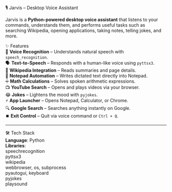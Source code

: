 🎙️ Jarvis – Desktop Voice Assistant  

Jarvis is a **Python-powered desktop voice assistant** that listens to your commands, understands them, and performs useful tasks such as searching Wikipedia, opening applications, taking notes, telling jokes, and more.  

✨ Features  
🎤 **Voice Recognition** – Understands natural speech with `speech_recognition`.  
🗣️ **Text-to-Speech** – Responds with a human-like voice using `pyttsx3`.  
📖 **Wikipedia Integration** – Reads summaries and page details.  
📝 **Notepad Automation** – Writes dictated text directly into Notepad.  
➗ **Math Calculations** – Solves spoken arithmetic expressions.  
📺 **YouTube Search** – Opens and plays videos via your browser.  
😂 **Jokes** – Lightens the mood with `pyjokes`.  
⚡ **App Launcher** – Opens Notepad, Calculator, or Chrome.  
🔍 **Google Search** – Searches anything instantly on Google.  
⏹️ **Exit Control** – Quit via voice command or `Ctrl + Q`.  

---

🛠️ Tech Stack  
**Language**: Python  
**Libraries**:  
speechrecognition  
pyttsx3  
wikipedia  
webbrowser, os, subprocess  
pyautogui, keyboard  
pyjokes  
playsound  

